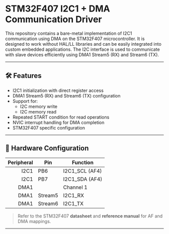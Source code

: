 # STM32F407 I2C1 + DMA Communication Driver

This repository contains a bare-metal implementation of I2C1 communication using DMA on the STM32F407 microcontroller. It is designed to work without HAL/LL libraries and can be easily integrated into custom embedded applications. The I2C interface is used to communicate with slave devices efficiently using DMA1 Stream5 (RX) and Stream6 (TX).

---

## 🛠️ Features

- I2C1 initialization with direct register access
- DMA1 Stream5 (RX) and Stream6 (TX) configuration
- Support for:
  - I2C memory write
  - I2C memory read
- Repeated START condition for read operations
- NVIC interrupt handling for DMA completion
- STM32F407 specific configuration

---

## 🧰 Hardware Configuration

| Peripheral | Pin | Function        |
|-----------:|-----|-----------------|
| I2C1       | PB6 | I2C1_SCL (AF4)  |
| I2C1       | PB7 | I2C1_SDA (AF4)  |
| DMA1       |     | Channel 1       |
| DMA1       | Stream5 | I2C1_RX    |
| DMA1       | Stream6 | I2C1_TX    |

> Refer to the STM32F407 **datasheet** and **reference manual** for AF and DMA mappings.

---
